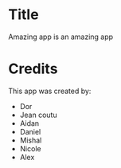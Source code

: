 # Title

Amazing app is an amazing app


# Credits

This app was created by:
- Dor
- Jean coutu
- Aidan
- Daniel
- Mishal
- Nicole
- Alex
